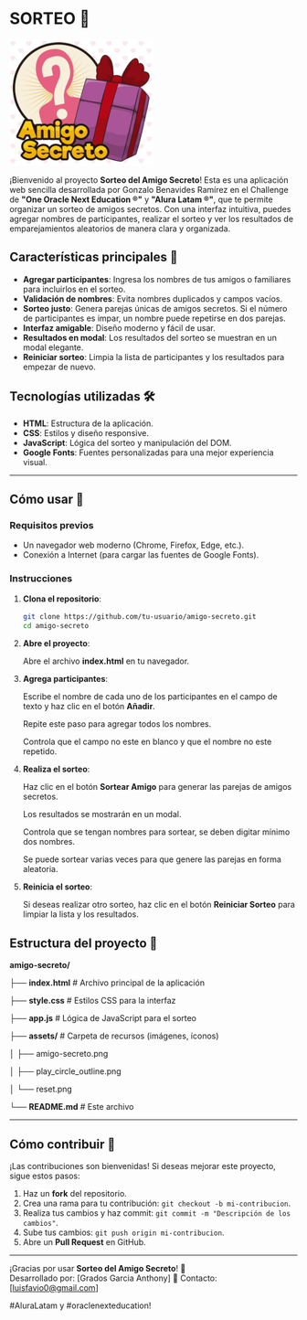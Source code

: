 # SORTEO 🎁

![Logo de Amigo Secreto](assets/amigo-secreto.png)

¡Bienvenido al proyecto **Sorteo del Amigo Secreto**! Esta es una aplicación web sencilla desarrollada por Gonzalo Benavides Ramírez en el Challenge de **"One Oracle Next Education ®"** y **"Alura Latam ®"**, que te permite organizar un sorteo de amigos secretos. Con una interfaz intuitiva, puedes agregar nombres de participantes, realizar el sorteo y ver los resultados de emparejamientos aleatorios de manera clara y organizada.

## Características principales 🌟

- **Agregar participantes**: Ingresa los nombres de tus amigos o familiares para incluirlos en el sorteo.
- **Validación de nombres**: Evita nombres duplicados y campos vacíos.
- **Sorteo justo**: Genera parejas únicas de amigos secretos. Si el número de participantes es impar, un nombre puede repetirse en dos parejas.
- **Interfaz amigable**: Diseño moderno y fácil de usar.
- **Resultados en modal**: Los resultados del sorteo se muestran en un modal elegante.
- **Reiniciar sorteo**: Limpia la lista de participantes y los resultados para empezar de nuevo.

## Tecnologías utilizadas 🛠️

- **HTML**: Estructura de la aplicación.
- **CSS**: Estilos y diseño responsive.
- **JavaScript**: Lógica del sorteo y manipulación del DOM.
- **Google Fonts**: Fuentes personalizadas para una mejor experiencia visual.

---

## Cómo usar 🚀

### Requisitos previos

- Un navegador web moderno (Chrome, Firefox, Edge, etc.).
- Conexión a Internet (para cargar las fuentes de Google Fonts).

### Instrucciones

1. **Clona el repositorio**:
   ```bash
   git clone https://github.com/tu-usuario/amigo-secreto.git
   cd amigo-secreto

2. **Abre el proyecto**:

   Abre el archivo **index.html** en tu navegador.

3. **Agrega participantes**:

   Escribe el nombre de cada uno de los participantes en el campo de texto y haz clic en el botón **Añadir**.

   Repite este paso para agregar todos los nombres.

   Controla que el campo no este en blanco y que el nombre no este repetido.

4. **Realiza el sorteo**:

   Haz clic en el botón **Sortear Amigo** para generar las parejas de amigos secretos.

   Los resultados se mostrarán en un modal.

   Controla que se tengan nombres para sortear, se deben digitar mínimo dos nombres.

   Se puede sortear varias veces para que genere las parejas en forma aleatoria.

6. **Reinicia el sorteo**:

   Si deseas realizar otro sorteo, haz clic en el botón **Reiniciar Sorteo** para limpiar la lista y los resultados.

## Estructura del proyecto 📂

**amigo-secreto/**

├── **index.html**          # Archivo principal de la aplicación

├── **style.css**           # Estilos CSS para la interfaz

├── **app.js**              # Lógica de JavaScript para el sorteo

├── **assets/**             # Carpeta de recursos (imágenes, íconos)

│   ├── amigo-secreto.png

│   ├── play_circle_outline.png

│   └── reset.png

└── **README.md**           # Este archivo

---

## Cómo contribuir 🤝

¡Las contribuciones son bienvenidas! Si deseas mejorar este proyecto, sigue estos pasos:

1. Haz un **fork** del repositorio.
2. Crea una rama para tu contribución: `git checkout -b mi-contribucion`.
3. Realiza tus cambios y haz commit: `git commit -m "Descripción de los cambios"`.
4. Sube tus cambios: `git push origin mi-contribucion`.
5. Abre un **Pull Request** en GitHub.

---

¡Gracias por usar **Sorteo del Amigo Secreto**! 🎉  
Desarrollado por: [Grados Garcia Anthony]
📧 Contacto: [luisfavio0@gmail.com]

#AluraLatam y #oraclenexteducation!
